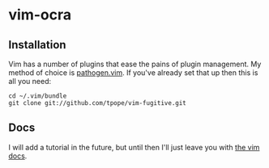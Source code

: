 # vim-ocra

## Installation

Vim has a number of plugins that ease the pains of plugin management. My method
of choice is [pathogen.vim](https://github.com/tpope/vim-pathogen). If you've
already set that up then this is all you need:

```
cd ~/.vim/bundle
git clone git://github.com/tpope/vim-fugitive.git
```

## Docs

I will add a tutorial in the future, but until then I'll just leave you with
[the vim docs](https://github.com/nicr9/vim-orca/blob/master/doc/orca.txt).
